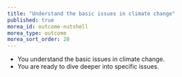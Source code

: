 ```yaml
---
title: "Understand the basic issues in climate change"
published: true
morea_id: outcome-nutshell
morea_type: outcome
morea_sort_order: 20
---
```


  * You understand the basic issues in climate change.
  * You are ready to dive deeper into specific issues.
